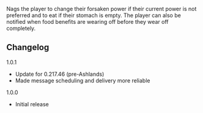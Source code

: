 Nags the player to change their forsaken power if their current power is not preferred and to eat if their stomach is empty. The player can also be notified when food benefits are wearing off before they wear off completely.

## Changelog

1.0.1

- Update for 0.217.46 (pre-Ashlands)
- Made message scheduling and delivery more reliable

1.0.0

- Initial release
